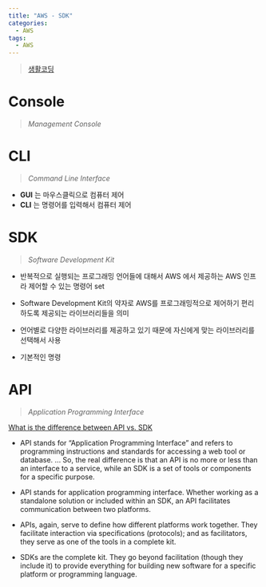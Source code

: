 ```yaml
---
title: "AWS - SDK"
categories:
  - AWS
tags:
  - AWS
---
```


> [생활코딩](https://opentutorials.org/course/2717/11772)  

# Console
> *Management Console*  

# CLI
> *Command Line Interface*  


- **GUI** 는 마우스클릭으로 컴퓨터 제어
- **CLI** 는 명령어를 입력해서 컴퓨터 제어


# SDK
> *Software Development Kit*  


- 반복적으로 실행되는 프로그래밍 언어들에 대해서 AWS 에서 제공하는 AWS 인프라 제어할 수 있는 명령어 set

- Software Development Kit의 약자로 AWS를 프로그래밍적으로 제어하기 편리하도록 제공되는 라이브러리들을 의미

- 언어별로 다양한 라이브러리를 제공하고 있기 때문에 자신에게 맞는 라이브러리를 선택해서 사용

- 기본적인 명령


# API
> *Application Programming Interface*  


[What is the difference between API vs. SDK](https://www.ibm.com/cloud/blog/sdk-vs-api)
- API stands for “Application Programming Interface” and refers to programming instructions and standards for accessing a web tool or database. ... So, the real difference is that an API is no more or less than an interface to a service, while an SDK is a set of tools or components for a specific purpose.

- API stands for application programming interface. Whether working as a standalone solution or included within an SDK, an API facilitates communication between two platforms. 

- APIs, again, serve to define how different platforms work together. They facilitate interaction via specifications (protocols); and as facilitators, they serve as one of the tools in a complete kit.

- SDKs are the complete kit. They go beyond facilitation (though they include it) to provide everything for building new software for a specific platform or programming language.